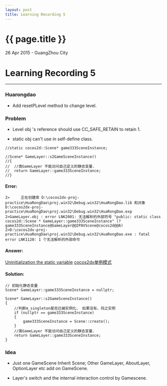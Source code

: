 ```yaml
---
layout: post
title: Learning Recording 5
---
```


{{ page.title }}
================

<p class="meta">26 Apr 2015 - GuangZhou City</p>

# Learning Recording 5

----------

### Huarongdao

* Add resetPLevel method to change level.

### Problem

* Level obj 's reference should use CC_SAFE_RETAIN to retain 1.

* static obj can't use in self-define class.
```
//static cocos2d::Scene* game333SceneInstance;
```
```
//Scene* GameLayer::s2GameSceneInstance()
//{
//	//类GameLayer 不能访问自己定义的静态变量.
//	return GameLayer::game333SceneInstance;
//}
```
#### Error:
```
2>     正在创建库 D:\cocos2dx-proj-practice\HuaRongDao\proj.win32\Debug.win32\HuaRongDao.lib 和对象 D:\cocos2dx-proj-practice\HuaRongDao\proj.win32\Debug.win32\HuaRongDao.exp
2>GameLayer.obj : error LNK2001: 无法解析的外部符号 "public: static class cocos2d::Scene * GameLayer::game333SceneInstance" (?game333SceneInstance@GameLayer@@2PAVScene@cocos2d@@A)
2>D:\cocos2dx-proj-practice\HuaRongDao\proj.win32\Debug.win32\HuaRongDao.exe : fatal error LNK1120: 1 个无法解析的外部命令
```
#### Answer:
[Uninitialization the static variable](http://zhidao.baidu.com/link?url=ccAxhT8dcw-ZhWASfjW0-0Cj9rZYajFlJpxEDCO4go23vVpzmQYQ-BD20aAOR3w00VKvEZoGrgV9pcFOCzOOdq)
[cocos2dx单例模式](http://blog.csdn.net/star530/article/details/22610229)
#### Solution:
```
// 初始化静态变量
Scene* GameLayer::game333SceneInstance = nullptr;
```
```
Scene* GameLayer::s2GameSceneInstance()
{
	//判断m_singleton是否已被实例化， 如果没有，将之实例
	if (nullptr == game333SceneInstance)
	{
		game333SceneInstance = Scene::create();
	}
	//类GameLayer 不能访问自己定义的静态变量.
	return GameLayer::game333SceneInstance;
}
```


### Idea

* Just one GameScene Inherit Scene; Other GameLayer, AboutLayer, OptionLayer etc add on GameScene.


* Layer's switch and the internal interaction control by Gamescene.